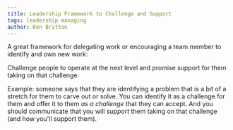 ```yaml
---
title: Leadership Framework to Challenge and Support
tags: leadership managing
author: Ken Britton
---
```


A great framework for delegating work or encouraging a team member to identify and own new work:

Challenge people to operate at the next level and promise support for them taking on that challenge.

Example: someone says that they are identifying a problem that is a bit of a stretch for them to carve out or solve.
You can identify it as a challenge for them and offer it to them _as a challenge_ that they can accept.
And you should communicate that you will _support_ them taking on that challenge (and how you'll support them).
